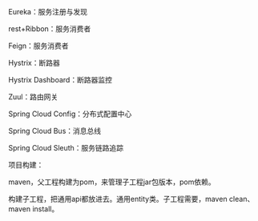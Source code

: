 Eureka：服务注册与发现

rest+Ribbon：服务消费者

Feign：服务消费者

Hystrix：断路器

Hystrix Dashboard：断路器监控

Zuul：路由网关

Spring Cloud Config：分布式配置中心

Spring Cloud Bus：消息总线

Spring Cloud Sleuth：服务链路追踪

项目构建：

maven，父工程构建为pom，来管理子工程jar包版本，pom依赖。

构建子工程，把通用api都放进去。通用entity类。子工程需要，maven clean、maven install。



